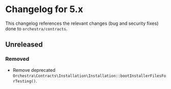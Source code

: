 # Changelog for 5.x

This changelog references the relevant changes (bug and security fixes) done to `orchestra/contracts`.

## Unreleased

### Removed

* Remove deprecated `Orchestra\Contracts\Installation\Installation::bootInstallerFilesForTesting()`.
